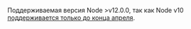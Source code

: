 Поддерживаемая версия Node >v12.0.0, так как Node v10 [поддерживается только до конца апреля](https://nodejs.org/en/about/releases/).

